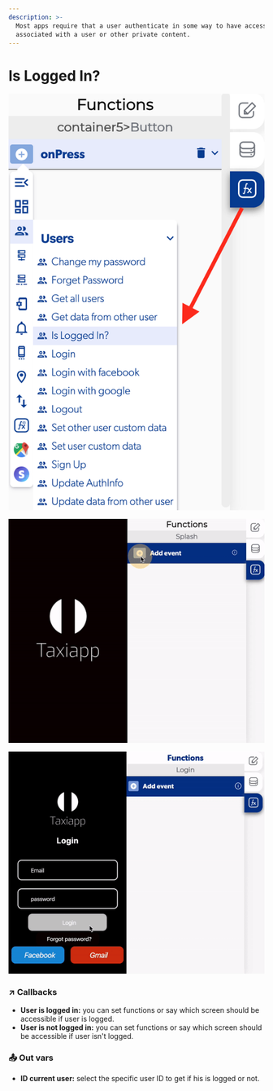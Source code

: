 ```yaml
---
description: >-
  Most apps require that a user authenticate in some way to have access to data
  associated with a user or other private content.
---
```


# Is Logged In?

![](../../../.gitbook/assets/captura-de-pantalla-2020-02-10-a-la-s-10.40.34.png)

![](../../../.gitbook/assets/ezgif.com-video-to-gif-14.gif)

![](../../../.gitbook/assets/ezgif.com-video-to-gif-15.gif)



### ↗ Callbacks <a id="entry-vars"></a>

* **User is logged in:** you can set functions or say which screen should be accessible if user is logged.
* **User is not logged in:** you can set functions or say which screen should be accessible if user isn't logged.

### 📤 Out vars <a id="entry-vars"></a>

* **ID current user:** select the specific user ID to get if his is logged or not.



